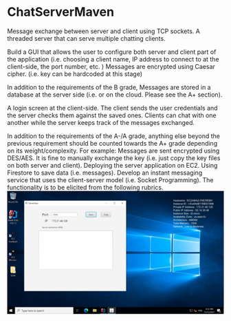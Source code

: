 # ChatServerMaven
Message exchange between server and client using TCP sockets.
A threaded server that can serve multiple chatting clients.

Build a GUI that allows the user to configure both server and client part of the application (i.e. choosing a client name, IP address to connect to at the client-side, the port number, etc. )
Messages are encrypted using Caesar cipher. (i.e. key can be hardcoded at this stage)

In addition to the requirements of the B grade,
Messages are stored in a database at the server side (i.e. or on the cloud. Please see the A+ section).

A login screen at the client-side. The client sends the user credentials and the server checks them against the saved ones.
Clients can chat with one another while the server keeps track of the messages exchanged.

In addition to the requirements of the A-/A grade, anything else beyond the previous requirement should be counted towards the A+ grade depending on its weight/complexity. For example:
Messages are sent encrypted using DES/AES. It is fine to manually exchange the key (i.e. just copy the key files on both server and client).
Deploying the server application on EC2.
Using Firestore to save data (i.e. messages).
 Develop an instant messaging service that uses the client-server model (i.e. Socket Programming). The functionality is to be elicited from the following rubrics.
![screen](https://github.com/pennyliangzhao/ChatServerMaven/blob/master/image/server.PNG)
